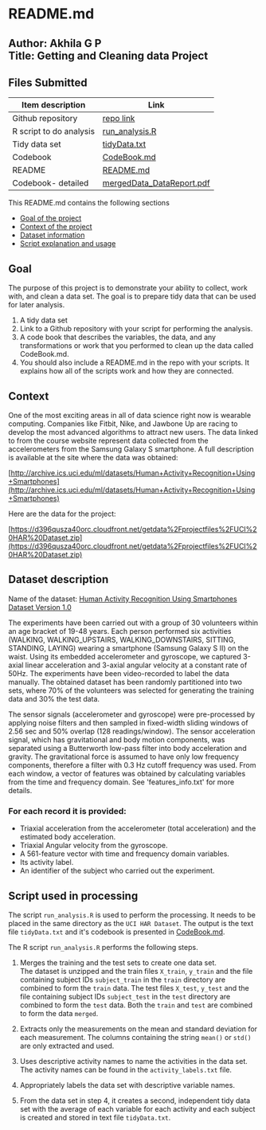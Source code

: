 # README.md

Author: Akhila G P <br/>
Title: Getting and Cleaning data Project <br/>
---

## Files Submitted

| Item description         	| Link 	                                |
|-------------------------	|-------------------------------------- |
| Github repository         | [repo link](1)                        |
| R script to do analysis 	| [run_analysis.R](2)     	            |
| Tidy data set           	| [tidyData.txt](3)     	            |
| Codebook                	| [CodeBook.md](4)     	                |
| README                  	| [README.md](5)     	                |
| Codebook- detailed      	| [mergedData_DataReport.pdf](6)     	|

This README.md contains the following sections

- [Goal of the project](#goal)
- [Context of the project](#context)
- [Dataset information](#dataset-description)
- [Script explanation and usage](#script-used-in-processing)

## Goal

The purpose of this project is to demonstrate your ability to collect, work with, and clean a data set. The goal is to prepare tidy data that can be used for later analysis.
1. A tidy data set 
2. Link to a Github repository with your script for performing the analysis.
3. A code book that describes the variables, the data, and any transformations or work that you performed to clean up the data called CodeBook.md.
4. You should also include a README.md in the repo with your scripts. It explains how all of the scripts work and how they are connected.

## Context

One of the most exciting areas in all of data science right now is wearable computing. Companies like Fitbit, Nike, and Jawbone Up are racing to develop the most advanced algorithms to attract new users. The data linked to from the course website represent data collected from the accelerometers from the Samsung Galaxy S smartphone. A full description is available at the site where the data was obtained:

[http://archive.ics.uci.edu/ml/datasets/Human+Activity+Recognition+Using+Smartphones](http://archive.ics.uci.edu/ml/datasets/Human+Activity+Recognition+Using+Smartphones)

Here are the data for the project:

[https://d396qusza40orc.cloudfront.net/getdata%2Fprojectfiles%2FUCI%20HAR%20Dataset.zip](https://d396qusza40orc.cloudfront.net/getdata%2Fprojectfiles%2FUCI%20HAR%20Dataset.zip) 

## Dataset description

Name of the dataset: [Human Activity Recognition Using Smartphones Dataset Version 1.0](https://www.smartlab.ws)

The experiments have been carried out with a group of 30 volunteers within an age bracket of 19-48 years. Each person performed six activities (WALKING, WALKING_UPSTAIRS, WALKING_DOWNSTAIRS, SITTING, STANDING, LAYING) wearing a smartphone (Samsung Galaxy S II) on the waist. Using its embedded accelerometer and gyroscope, we captured 3-axial linear acceleration and 3-axial angular velocity at a constant rate of 50Hz. The experiments have been video-recorded to label the data manually. The obtained dataset has been randomly partitioned into two sets, where 70% of the volunteers was selected for generating the training data and 30% the test data. 

The sensor signals (accelerometer and gyroscope) were pre-processed by applying noise filters and then sampled in fixed-width sliding windows of 2.56 sec and 50% overlap (128 readings/window). The sensor acceleration signal, which has gravitational and body motion components, was separated using a Butterworth low-pass filter into body acceleration and gravity. The gravitational force is assumed to have only low frequency components, therefore a filter with 0.3 Hz cutoff frequency was used. From each window, a vector of features was obtained by calculating variables from the time and frequency domain. See 'features_info.txt' for more details. 

### For each record it is provided:

- Triaxial acceleration from the accelerometer (total acceleration) and the estimated body acceleration.
- Triaxial Angular velocity from the gyroscope. 
- A 561-feature vector with time and frequency domain variables. 
- Its activity label.
- An identifier of the subject who carried out the experiment.

## Script used in processing

The script `run_analysis.R` is used to perform the processing. It needs to be placed in the same directory as the `UCI HAR Dataset`. The output is the text file `tidyData.txt` and it's codebook is presented in [CodeBook.md](4).

The R script `run_analysis.R` performs the following steps.

1. Merges the training and the test sets to create one data set.<br/>
The dataset is unzipped and the train files `X_train`, `y_train` and the file containing subject IDs `subject_train` in the `train` directory are combined to form the `train` data. The test files `X_test`, `y_test` and the file containing subject IDs `subject_test` in the `test` directory are combined to form the `test` data. Both the `train` and `test` are combined to form the data `merged`.

2. Extracts only the measurements on the mean and standard deviation for each measurement. The columns containing the string `mean()` or `std()` are only extracted and used.

3. Uses descriptive activity names to name the activities in the data set. The activity names can be found in the `activity_labels.txt` file.

4. Appropriately labels the data set with descriptive variable names.

5. From the data set in step 4, it creates a second, independent tidy data set with the average of each variable for each activity and each subject is created and stored in text file `tidyData.txt`.


